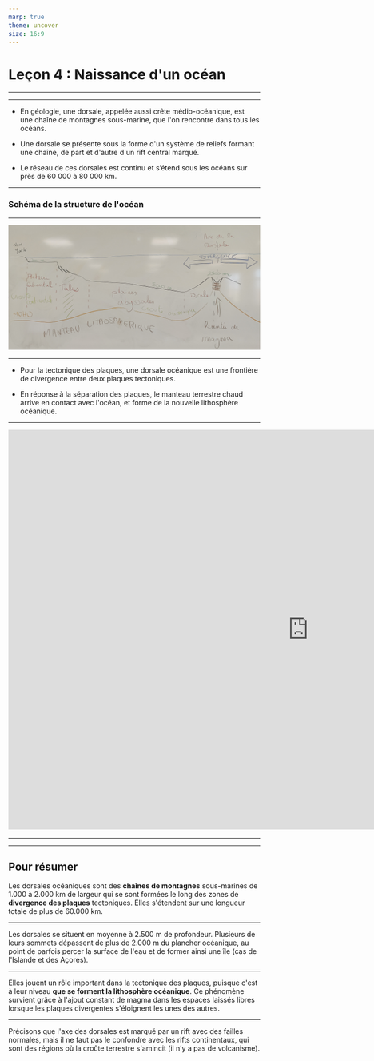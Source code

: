 ```yaml
---
marp: true
theme: uncover
size: 16:9
---
```

<!-- paginate: true -->

# Leçon 4 : Naissance d'un océan

---



---

- En géologie, une dorsale, appelée aussi crête médio-océanique, est une chaîne de montagnes sous-marine, que l'on rencontre dans tous les océans. 


- Une dorsale se présente sous la forme d'un système de reliefs formant une chaîne, de part et d'autre d'un rift central marqué. 


- Le réseau de ces dorsales est continu et s’étend sous les océans sur près de 60 000 à 80 000 km.


---

### Schéma de la structure de l'océan

---

![bg fit](../Ressources/Photos/structureocean.jpg)

--- 

- Pour la tectonique des plaques, une dorsale océanique est une frontière de divergence entre deux plaques tectoniques. 


- En réponse à la séparation des plaques, le manteau terrestre chaud arrive en contact avec l'océan, et forme de la nouvelle lithosphère océanique. 


---


<iframe width="1200" height="800" src="https://www.youtube.com/embed/gn45kOWlZlI" title="YouTube video player" frameborder="0" allow="accelerometer; autoplay; clipboard-write; encrypted-media; gyroscope; picture-in-picture" allowfullscreen></iframe>

---



---


## Pour résumer 

Les dorsales océaniques sont des **chaînes de montagnes** sous-marines de 1.000 à 2.000 km de largeur qui se sont formées le long des zones de **divergence des plaques** tectoniques. Elles s'étendent sur une longueur totale de plus de 60.000 km.

---

Les dorsales se situent en moyenne à 2.500 m de profondeur. Plusieurs de leurs sommets dépassent de plus de 2.000 m du plancher océanique, au point de parfois percer la surface de l'eau et de former ainsi une île (cas de l'Islande et des Açores).

---

Elles jouent un rôle important dans la tectonique des plaques, puisque c'est à leur niveau **que se forment la lithosphère océanique**. Ce phénomène survient grâce à l'ajout constant de magma dans les espaces laissés libres lorsque les plaques divergentes s'éloignent les unes des autres.

---

Précisons que l'axe des dorsales est marqué par un rift avec des failles normales, mais il ne faut pas le confondre avec les rifts continentaux, qui sont des régions où la croûte terrestre s'amincit (il n’y a pas de volcanisme).
